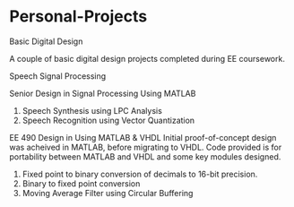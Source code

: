 # Personal-Projects
Basic Digital Design 

A couple of basic digital design projects completed during EE coursework.

Speech Signal Processing

Senior Design in Signal Processing Using MATLAB
1) Speech Synthesis using LPC Analysis
2) Speech Recognition using Vector Quantization

EE 490 Design in Using MATLAB & VHDL
Initial proof-of-concept design was acheived in MATLAB, before migrating to VHDL.
Code provided is for portability between MATLAB and VHDL and some key modules designed.
1) Fixed point to binary conversion of decimals to 16-bit precision.
2) Binary to fixed point conversion
3) Moving Average Filter using Circular Buffering
